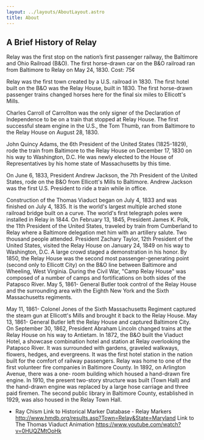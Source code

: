 ```yaml
---
layout: ../layouts/AboutLayout.astro
title: About
---
```


## A Brief History of Relay

Relay was the first stop on the nation’s first passenger railway, the Baltimore and Ohio Railroad (B&O). The first horse-drawn car on the B&O railroad ran from Baltimore to Relay on May 24, 1830. Cost: 75¢

Relay was the first town created by a U.S. railroad in 1830.
The first hotel built on the B&O was the Relay House, built in 1830. The first horse-drawn passenger trains changed horses here for the final six miles to Ellicott's Mills.

Charles Carroll of Carrollton was the only signer of the Declaration of Independence to be on a train that stopped at Relay House.
The first successful steam engine in the U.S., the Tom Thumb, ran from Baltimore to the Relay House on August 28, 1830.

John Quincy Adams, the 6th President of the United States (1825-1829), rode the train from Baltimore to the Relay House on December 17, 1830 on his way to Washington, D.C. He was newly elected to the House of Representatives by his home state of Massachusetts by this time.

On June 6, 1833, President Andrew Jackson, the 7th President of the United States, rode on the B&O from Ellicott's Mills to Baltimore.
Andrew Jackson was the first U.S. President to ride a train while in office.

Construction of the Thomas Viaduct began on July 4, 1833 and was finished on July 4, 1835. It is the world's largest multiple arched stone railroad bridge built on a curve.
The world's first telegraph poles were installed in Relay in 1844.
On February 13, 1845, President James K. Polk, the 11th President of the United States, traveled by train from Cumberland to Relay where a Baltimore delegation met him with an artillery salute. Two thousand people attended.
President Zachary Taylor, 12th President of the United States, visited the Relay House on January 24, 1849 on his way to Washington, D.C. A large crowd staged a demonstration in his honor.
By 1850, the Relay House was the second most passenger-generating point (second only to Ellicott City) on the B&O line between Baltimore and Wheeling, West Virginia.
During the Civil War, "Camp Relay House" was composed of a number of camps and fortifications on both sides of the Patapsco River.
May 5, 1861- General Butler took control of the Relay House and the surrounding area with the Eighth New York and the Sixth Massachusetts regiments.

May 11, 1861- Colonel Jones of the Sixth Massachusetts Regiment captured the steam gun at Ellicott's Mills and brought it back to the Relay House.
May 13, 1861- General Butler left the Relay House and captured Baltimore City.
On September 30, 1862, President Abraham Lincoln changed trains at the Relay House on his way to Antietam.
In 1872, the B&O built the Viaduct Hotel, a showcase combination hotel and station at Relay overlooking the Patapsco River. It was surrounded with gardens, graveled walkways, flowers, hedges, and evergreens. It was the first hotel station in the nation built for the comfort of railway passengers.
Relay was home to one of the first volunteer fire companies in Baltimore County. In 1892, on Arlington Avenue, there was a one- room building which housed a hand-drawn fire engine. In 1910, the present two-story structure was built (Town Hall) and the hand-drawn engine was replaced by a large hose carriage and three paid firemen.
The second public library in Baltimore County, established in 1929, was also housed in the Relay Town Hall.

- Ray Chism
  Link to Historical Marker Database - Relay Markers http://www.hmdb.org/results.asp?Town=Relay&State=Maryland
  Link to The Thomas Viaduct Animation https://www.youtube.com/watch?v=0HUQZMtOoHk
